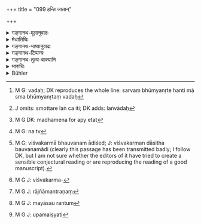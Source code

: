 +++
title = "099 हन्ति जातान्"

+++

<details><summary>गङ्गानथ-मूलानुवादः</summary>

‘Deposing falsely in regard to gold, he kills the born as well as the unborn; by false evidence regarding land, he kills all; never tell a lie regarding land.’—(99)
</details>

<details><summary>मेधातिथिः</summary>

[^३२७]:
     DK: vadaḥ

<u>कथं</u> पुनर् अजातानाम् असति संसर्गे परकीयेन संयोगो येनेदम् उच्यते **हन्ति जातान् अजातांश् चेति** । 

- <u>उक्तम्</u>, अर्थवादो ऽयम् इति । **सर्वं भूम्यनृतं** वदन्[^३२८] । **मा वादीः** भूमिसंबन्ध्य् असत्यम् । "स्मोत्तरे लङ् च" (पाण् ३.३.१७६) इति[^३२९] । मा वादीर् इत्यादरार्थम् अप्य् एतत्[^३३०] प्रत्यक्षं संबोधनम् । 


[^३३०]:
     M G DK: madhamena for apy etat


[^३२९]:
     J omits: smottare laṅ ca iti; DK adds: laṅvādaḥ


[^३२८]:
     M G: vadaḥ; DK reproduces the whole line: sarvaṃ bhūmyanṛte hanti mā sma bhūmyanṛtaṃ vadaḥ

- <u>का पुनर्</u> इयं भूमिर् नाम ।

- <u>यद् एतत्</u> पृथिवीगोलकं पर्वतावष्टंभनं सागरावधि प्रसिद्धम् । 

- <u>नन्व्</u>[^३३१] इयत्याः कः स्वामी, को वापहर्ता । न हि सार्वभौमः कश्चिद् अस्ति । तथा च गाथा भूमेः- "न मा मर्त्यः कश्चन दातुम् अर्हति" (श्ब् १३.७.१.१५) । न कश्चित् सार्वभौमो ऽस्तीत्य् अभिप्रायः । "विश्वकर्मन् भौवन मां दिदासिथ"[^३३२] विश्वकर्मन्[^३३३] भौमनेति पितृव्यपदेशेन स्वनाम्ना च राज्ञो आमन्त्रणं[^३३४] श्रुतम् । माम् असौ दातुम्[^३३५] इच्छतीति । उपमैंष्यति[^३३६] सलिलस्य मध्ये निमज्जे ऽहम्, सलिलस्य मध्यम् । एवं संकल्पं वृथा संकल्पितवति त्वयि सलिले मज्जामि । सलिलमज्जनेन नैष्फल्यम् अत्र दानसंकल्पस्याह । यथा सलिले निक्षिप्तं निष्फलम् एवम् एतद् अपीति । मृषैष कश्यपाय संगरः । तवैष संगरः प्रतिश्रवः प्रतिज्ञानं कश्यपाय ददामीति मोघो वध्यो ऽस्तु, सर्वसादारणाहं सर्वजनोपभोग्या । केवलं राजानो रक्षानिर्बन्धमात्रभाज इत्य् अभिप्रायः । अत एतावत्या भूमेर् न दानापहारसंभव इति कुतो विवादः । 


[^३३६]:
     M G J: upamaiṣyati


[^३३५]:
     M G J: mayāsau rantum


[^३३४]:
     M G J: rājñāmantraṇaṃ


[^३३३]:
     M G J: viśvakarma-


[^३३२]:
     M G: viśvakarmā bhauvanam ādiśed; J: viśvakarman dāsitha bauvanamādi (clearly this passage has been transmitted badly; I follow DK, but I am not sure whether the editors of it have tried to create a sensible conjectural reading or are reproducing the reading of a good manuscript).


[^३३१]:
     M G: na tv

- <u>सत्यम्</u> । यथैवायं भूमिशब्दो ऽत्र वर्तते एवं क्षेत्रग्रामस्थण्डिलादाव् अपि । तत्र च संभवत्य् एव स्वाम्यम् । प्रत्यक्षस्यैव दानापहाराव् इति न किंचिद् अनुपपन्नम् । अपहारश् चास्या यादृशेन रूपेण अपहारः गृहादेर् न वीरुद्विछेदः । अतश् च यः परकीये क्षेत्रे चक्रम्येत मृदो वा कश्चिद् आदद्यान् नासौ भूम्यपहारी स्यात् । मीमांसकैर् उक्तम् "न भूमिः स्यात् सर्वान् प्रत्यविशिष्टत्वात्" (प्म्स् ६.७.३) इति ।

- एकदेशवचनं च भूमिशब्दम् अधिकृत्य भगवान् कृष्णद्वैपायनो दानधर्मेषु पठितवान्-

- परैर् अप्य् अनुमन्तव्यो दानधर्मो नृपैर् भुवि ।

- अक्षयो हि निधिर् ब्राह्मो विहितो ऽयं महीभृताम् ॥ इति ।

कृत्स्नगोलकाभिप्रायम् एव नादेयत्वं भूमेर् विश्वजिति मीमांसकर् उक्तम्- "न भूमिः स्यात् सर्वान् प्रत्यविशिष्टत्वात्" (प्म्स् ६.७.३) इति । सर्वान् पुरुषान् प्रतिचंक्रमनादियोग्यतयाविशिष्टा भूमिः स्वामीकर्तुम् अशक्या कथं दीयत इत्य् अर्थः । अस्मिंस् तु पक्षे ग्रामनगरादि विश्वजिति दातव्यम् । 

<u>अन्ये तु</u> पठन्ति "अन्तरेण सदः पत्नीशालं च दक्षिणा नयन्ति" इति भूमौ गुणविधेर् अस्यासंभवात् क्षेत्रादेर् अप्य् अत्र दानम् ।  
**वदन्न्** इति चैकवचननिर्देशात् "शृणु सौम्य" (म्ध् ८.९७) इति साक्षिविषयम् एवैतत् संबोधनम्, न शिष्यविषयम् । "शूद्रम् एभिस् तु पातकैः" (म्ध् ८.८८) इत्य् अत आरभ्य, यावन्तो मधमपुरुषनिर्देशास् (म्ध् ८.९२) ते सर्वेषां पातकभूयस्त्वसमानाख्यातरूपाद्येकवाक्यत्वाच् छूद्रानुयोगार्थाः । "अन्धः शत्रुगृहं गच्छेत्" (म्ध् ८.९३) इत्य् अत आरभ्य, सर्वे साक्षिविषया अनुयोगाः । आख्यातवैरूप्येन प्रकरणस्य विच्छेदात्, मध्यमपुरुषे समानार्थक्रमत्वात्, कर्तव्यो गच्छेद् इति प्रथमपुरुषनिर्देशः पूर्वाधिकारनिवृत्त्यर्थः ॥ ८.९९ ॥
</details>

<details><summary>गङ्गानथ-भाष्यानुवादः</summary>

*Question*—“How can association with the sinful person affect those not
yet born,—that it is said that *the man kills the born as well as the unborn?*”

It has been already pointed out that all this is merely a hortatory exaggeration.

‘He kills all by deposing falsely in regard to land; never tell a lie regarding land’;—this direct form of address has been adopted for the purpose of indicating the gravity of the offence.

*Question*—“What is it that is called *Land*?”

*Answer*—It is what is known as globe, the earth with hilly
protuberances, extending to the ocean.

*Objection*—“But who can be the owner of all this extensive earth? Who
too can take it away by force? For there is no king over the whole earth. To this effect there is the earth’s song addressed to Viśvakarman Bhauvana,—the latter term being his name derived from his father’s—‘no mortal can give me away’;—which means that there is no one who owns the entire earth,—‘I shall sink into the midst of the water, having heard that he is desirous of haring intercourse with me,’—this sinking within water implying the futility of the gift,—‘vain is thy promise to give me away’—‘just as what Is thrown into the water becomes useless, so also is your promise to give the Earth to Kaśyapa useless.’ (*Śatapatha Brāhmaṇa*, 13. 7. 1. 15). The meaning of all this is that the earth is the common property of all men, to be equally enjoyed by all; and kings are appointed only for taking care of it. Thus then, cither the *giving away* or the *taking away* of the whole extent of this earth being impossible, how can there be any disputes regarding its possession?”

*Answer*—True; but, just as the entire earth is spoken of as ‘*bhūmi*,’
‘*land*,’ so also are Holds, villages and platforms and over these latter, ownership is certainly possible; and the *making over* or the
*taking away* also of such ownership is directly perceptible; the
‘taking away’ of this consists in asserting ownership in an improper manner; and the mere dismantling of a house or the cutting of a tree does not constitute the act of ‘taking away.’ Hence if a man walks over another man’s land, or takes clay out of it, ho is not said to ‘take away the land.’

“But the *Mīmāṃsakas* have declared that ‘It cannot be the land, because it is common to all’ (Jaimini, 6. 3. 3) \[where the word ‘land’ stands for the whole earth\].”

But the term is found to be used in the sense also of *parts of the earth*, by the revered Kṛṣṇadvaipāyana, who has declared as follows, in course of the description of the duty of charity—‘On the earth the king should permit the duty of charity by others also; this is a sacred treasure laid down for kings’ \[which refers to the gift of land\]. As for the assertion of the Mīmāṃsakas regarding ‘land’ being ‘common to all,’—this refers to the entire globe, to roam about over which all men are equally entitled, and which therefore, cannot he *owned* by any one; how then could it be given away? In accordance with this view, villages and towns can be given away at the *Viśvajit* sacrifice. Others however quote the words ‘they present as sacrificial fee, the *bhūmi with the exception of the platform and the wife’s room*,’—and explain, that, since any such exception would not be applicable to the entire earth, the giving must refer to *fields* and such other parts of it only.

In view of the term ‘*vadīḥ*’ (singular) in this verse, the words ‘listen, gentle sir’ (of verse 97) should he taken as addressed to the
*witness*, and not to the *pupil*.

All the words in the second person contained in verse 88 onwards (up to 92) are meant to be addressed to the *śūdra* witness, as is clear from the gravity of the offence indicated, and also from the similarity in the verbal forms used;—while from verse 93 onwards are to be addressed to all witnesses. That such a break in the construction is intended is shown by the adopting of a different verbal form;—the Second Person is used in the former set of verses while in the latter we have the Third Person, which clearly indicates dissociation from the previous context.—(99).
</details>

<details><summary>गङ्गानथ-टिप्पन्यः</summary>

‘*Sarvam hanti*’—‘Destroys everything—*i*. *e*., incurs the guilt of
killing *all animate beings*’ (Kullūka and Govindarāja);—‘destroys even
more than a thousand beings’ (Nārāyaṇa);—‘destroys the entire universe’
(Nandana).
</details>

<details><summary>गङ्गानथ-तुल्य-वाक्यानि</summary>

*Baudhāyana* (1.19.12).—(See under 98.)

*Gautama* (13.6).—‘By false evidence regarding land, one destroys the
whole human race.’
</details>

<details><summary>भारुचिः</summary>

नन्व् इयं श्रुतिर् विरुध्यते । "न मां मर्त्यः कश्चन दातुम् अर्हति" इति । अतश् च स्वामित्वाभावः । तदभावाद् व्यवहाराभावः । ततश् च वादाभावे तदनृतदोषाभावः साक्षिणाम् इति । तच् च न । अर्थापरिज्ञानात् । न हि कश्चित् समर्थः कृत्स्नाम् दातुं विजयस्याभावाद् इत्य् एषो ऽत्रार्थः, दानापहारमिथ्यावचनेषु गुणदोषप्रदर्शनशास्त्रारम्भसामर्थ्यात् । तथा च व्यासादयः- "षष्टिवर्षसहस्राणि स्वर्गे तिष्ठति भूमिदः, आच्छेत्ता चानुमन्ता च तान्य् एव नरके वसेत्" इति । भूमिछलार्थत्वेव दानापहारादय इत् केचित् । तच् चैतद् विचारणीयम् । मीमांसादर्शणं तु "न भूमिः स्यात् सर्वान् प्रत्य् अविशिष्टत्वात्" इति सर्वान् दक्षिणार्थान् गुणविधीन् प्रत्य् अविशिष्टत्वात् । दक्षिणाद्रव्येषु हि गुणः श्रूयते "अन्तरेण सदः पत्नीशाले दक्षिणां नयन्ति" इति । स चायं गुणविधिर् अत्यन्ताशक्यः पृथिव्याम् । ततो ऽस्माद् अन्यत्राप्य् अपहारदोषः स्यात् । एवं च तद्विवादे ऽनृतदोषः साक्षिणां सिद्धः । सर्वस्य च कार्यस्य पृथिवीकारणत्वात् तद् **अनृते सर्वं हन्तीत्य्** उच्यते । एवं च पुरुषाभिनयेन स्मृतिः सादरं वारयति **मा स्म भूम्यन्र्तं वदिः** ॥ ९.९९ ॥
</details>

<details><summary>Bühler</summary>

099	'By speaking falsely in a cause regarding gold, he kills the born and the unborn; by false evidence concerning land, he kills everything; beware, therefore, of false evidence concerning land.
</details>
